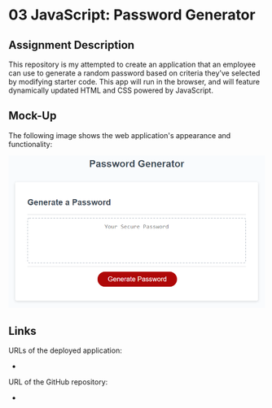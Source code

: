 # 03 JavaScript: Password Generator

## Assignment Description

This repository is my attempted to create an application that an employee can use to generate a random password based on criteria they’ve selected by modifying starter code. This app will run in the browser, and will feature dynamically updated HTML and CSS powered by JavaScript.

## Mock-Up

The following image shows the web application's appearance and functionality:

![password generator demo](./Assets/03-javascript-homework-demo.png)

## Links

URLs of the deployed application:

-

URL of the GitHub repository:

-
